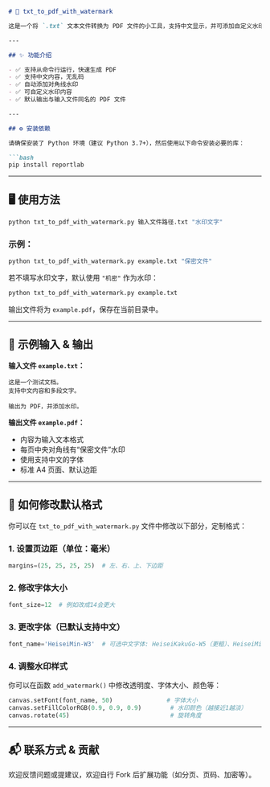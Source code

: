 
````markdown
# 📄 txt_to_pdf_with_watermark

这是一个将 `.txt` 文本文件转换为 PDF 文件的小工具，支持中文显示，并可添加自定义水印。适合用于生成中文文档、报告、公告等。

---

## ✨ 功能介绍

- ✅ 支持从命令行运行，快速生成 PDF
- ✅ 支持中文内容，无乱码
- ✅ 自动添加对角线水印
- ✅ 可自定义水印内容
- ✅ 默认输出与输入文件同名的 PDF 文件

---

## ⚙️ 安装依赖

请确保安装了 Python 环境（建议 Python 3.7+），然后使用以下命令安装必要的库：

```bash
pip install reportlab
````

---

## 🖥️ 使用方法

```bash
python txt_to_pdf_with_watermark.py 输入文件路径.txt "水印文字"
```

### 示例：

```bash
python txt_to_pdf_with_watermark.py example.txt "保密文件"
```

若不填写水印文字，默认使用 `"机密"` 作为水印：

```bash
python txt_to_pdf_with_watermark.py example.txt
```

输出文件将为 `example.pdf`，保存在当前目录中。

---

## 📄 示例输入 & 输出

**输入文件 `example.txt`：**

```
这是一个测试文档。
支持中文内容和多段文字。

输出为 PDF，并添加水印。
```

**输出文件 `example.pdf`：**

* 内容为输入文本格式
* 每页中央对角线有“保密文件”水印
* 使用支持中文的字体
* 标准 A4 页面、默认边距

---

## 🧩 如何修改默认格式

你可以在 `txt_to_pdf_with_watermark.py` 文件中修改以下部分，定制格式：

### 1. 设置页边距（单位：毫米）

```python
margins=(25, 25, 25, 25)  # 左、右、上、下边距
```

### 2. 修改字体大小

```python
font_size=12  # 例如改成14会更大
```

### 3. 更改字体（已默认支持中文）

```python
font_name='HeiseiMin-W3'  # 可选中文字体: HeiseiKakuGo-W5（更粗）、HeiseiMin-W3（更细）
```

### 4. 调整水印样式

你可以在函数 `add_watermark()` 中修改透明度、字体大小、颜色等：

```python
canvas.setFont(font_name, 50)               # 字体大小
canvas.setFillColorRGB(0.9, 0.9, 0.9)        # 水印颜色（越接近1越淡）
canvas.rotate(45)                            # 旋转角度
```

---

## 📬 联系方式 & 贡献

欢迎反馈问题或提建议，欢迎自行 Fork 后扩展功能（如分页、页码、加密等）。

```
